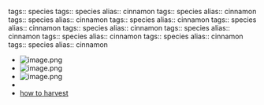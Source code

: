 tags:: species
tags:: species
alias:: cinnamon
tags:: species
alias:: cinnamon
tags:: species
alias:: cinnamon
tags:: species
alias:: cinnamon
tags:: species
alias:: cinnamon
tags:: species
alias:: cinnamon
tags:: species
alias:: cinnamon
tags:: species
alias:: cinnamon
tags:: species
alias:: cinnamon
tags:: species
alias:: cinnamon

- ![image.png](https://peach-geographical-bat-397.mypinata.cloud/ipfs/QmViy3gvZDRdoexz6oKLUuSJtCPMFcrbfpJ7fByPd39vYL)
- ![image.png](https://peach-geographical-bat-397.mypinata.cloud/ipfs/QmZv7vaBfQVyLWvVMPxKhtbZNwevyKQs3ya9dBK3nLuj6s)
- ![image.png](https://peach-geographical-bat-397.mypinata.cloud/ipfs/QmeRpYZzw6gZL1DPuuFGdBc7L4Cy6jPHpfSP6PLUJcuTum)
-
- [how to harvest](https://www.youtube.com/watch?v=4rHOBhHwx7g)